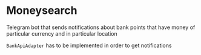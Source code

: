 # Moneysearch

Telegram bot that sends notifications about bank points that have money of particular currency and in particular location

```BankApiAdapter``` has to be implemented in order to get notifications
